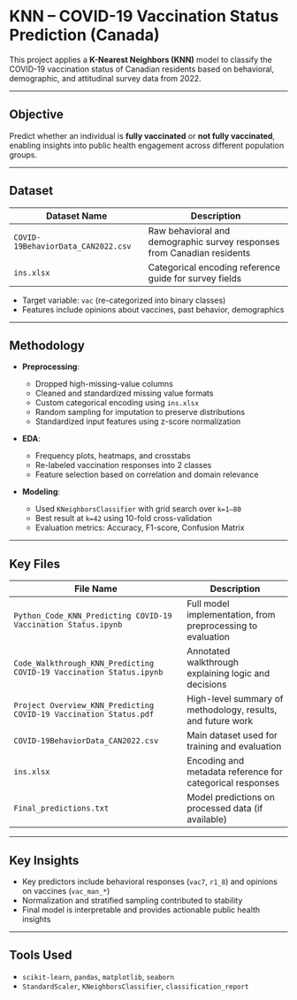 # KNN – COVID-19 Vaccination Status Prediction (Canada)

This project applies a **K-Nearest Neighbors (KNN)** model to classify the COVID-19 vaccination status of Canadian residents based on behavioral, demographic, and attitudinal survey data from 2022.

---

## Objective

Predict whether an individual is **fully vaccinated** or **not fully vaccinated**, enabling insights into public health engagement across different population groups.

---

## Dataset

| Dataset Name                   | Description |
|--------------------------------|-------------|
| `COVID-19BehaviorData_CAN2022.csv` | Raw behavioral and demographic survey responses from Canadian residents |
| `ins.xlsx`                         | Categorical encoding reference guide for survey fields |

- Target variable: `vac` (re-categorized into binary classes)  
- Features include opinions about vaccines, past behavior, demographics  

---

## Methodology

- **Preprocessing**:  
  - Dropped high-missing-value columns  
  - Cleaned and standardized missing value formats  
  - Custom categorical encoding using `ins.xlsx`  
  - Random sampling for imputation to preserve distributions  
  - Standardized input features using z-score normalization  

- **EDA**:  
  - Frequency plots, heatmaps, and crosstabs  
  - Re-labeled vaccination responses into 2 classes  
  - Feature selection based on correlation and domain relevance  

- **Modeling**:  
  - Used `KNeighborsClassifier` with grid search over `k=1–80`  
  - Best result at `k=42` using 10-fold cross-validation  
  - Evaluation metrics: Accuracy, F1-score, Confusion Matrix  

---

## Key Files

| File Name                                                  | Description |
|-------------------------------------------------------------|-------------|
| `Python_Code_KNN_Predicting COVID-19 Vaccination Status.ipynb` | Full model implementation, from preprocessing to evaluation |
| `Code_Walkthrough_KNN_Predicting COVID-19 Vaccination Status.ipynb` | Annotated walkthrough explaining logic and decisions |
| `Project Overview_KNN_Predicting COVID-19 Vaccination Status.pdf` | High-level summary of methodology, results, and future work |
| `COVID-19BehaviorData_CAN2022.csv` | Main dataset used for training and evaluation |
| `ins.xlsx` | Encoding and metadata reference for categorical responses |
| `Final_predictions.txt` | Model predictions on processed data (if available) |

---

## Key Insights

- Key predictors include behavioral responses (`vac7`, `r1_8`) and opinions on vaccines (`vac_man_*`)  
- Normalization and stratified sampling contributed to stability  
- Final model is interpretable and provides actionable public health insights  


---

## Tools Used

- `scikit-learn`, `pandas`, `matplotlib`, `seaborn`  
- `StandardScaler`, `KNeighborsClassifier`, `classification_report`

